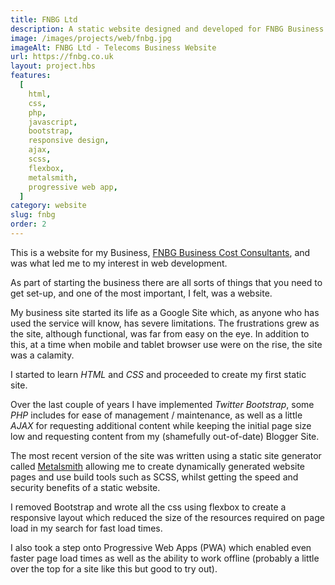 ```yaml
---
title: FNBG Ltd
description: A static website designed and developed for FNBG Business Cost Consultants in Edinburgh.
image: /images/projects/web/fnbg.jpg
imageAlt: FNBG Ltd - Telecoms Business Website
url: https://fnbg.co.uk
layout: project.hbs
features:
  [
    html,
    css,
    php,
    javascript,
    bootstrap,
    responsive design,
    ajax,
    scss,
    flexbox,
    metalsmith,
    progressive web app,
  ]
category: website
slug: fnbg
order: 2
---
```


This is a website for my Business, <a href="https://fnbg.co.uk" rel="noopener" target="_blank">FNBG Business Cost Consultants</a>,
and was what led me to my interest in web development.

As part of starting the business there are all sorts of things that you need to
get set-up, and one of the most important, I felt, was a website.

My business site started its life as a Google Site which, as anyone who has used
the service will know, has severe limitations. The frustrations grew as the site,
although functional, was far from easy on the eye. In addition to this, at a time
when mobile and tablet browser use were on the rise, the site was a calamity.

I started to learn _HTML_ and _CSS_ and proceeded to create my first static site.

Over the last couple of years I have implemented _Twitter Bootstrap_, some _PHP_
includes for ease of management / maintenance, as well as a little _AJAX_ for
requesting additional content while keeping the initial page size low and
requesting content from my (shamefully out-of-date) Blogger Site.

The most recent version of the site was written using a static site generator called
<a href="https://metalsmith.io/" rel="noopener">Metalsmith</a> allowing me to
create dynamically generated website pages and use build tools such as SCSS,
whilst getting the speed and security benefits of a static website.

I removed Bootstrap and wrote all the css using flexbox to create a responsive
layout which reduced the size of the resources required on page load in my
search for fast load times.

I also took a step onto Progressive Web Apps (PWA) which enabled even faster page load
times as well as the ability to work offline (probably a little over the top for a
site like this but good to try out).
